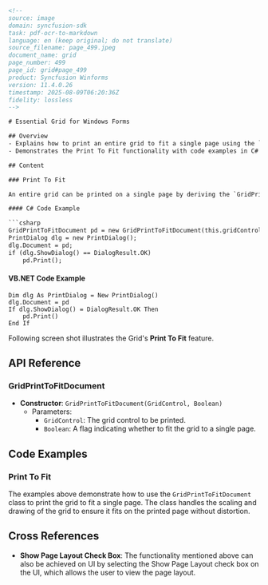 ```html
<!-- 
source: image
domain: syncfusion-sdk
task: pdf-ocr-to-markdown
language: en (keep original; do not translate)
source_filename: page_499.jpeg
document_name: grid
page_number: 499
page_id: grid#page_499
product: Syncfusion Winforms
version: 11.4.0.26
timestamp: 2025-08-09T06:20:36Z
fidelity: lossless
-->

# Essential Grid for Windows Forms

## Overview
- Explains how to print an entire grid to fit a single page using the `GridPrintDocument` class.
- Demonstrates the Print To Fit functionality with code examples in C# and VB.NET.

## Content

### Print To Fit

An entire grid can be printed on a single page by deriving the `GridPrintDocument` class to handle the printing of the entire grid on a single page. The class achieves this by drawing the full-size grid to a large bitmap and then scaling the same to fit the output page. The following code example illustrates this.

#### C# Code Example

```csharp
GridPrintToFitDocument pd = new GridPrintToFitDocument(this.gridControl1, true);
PrintDialog dlg = new PrintDialog();
dlg.Document = pd;
if (dlg.ShowDialog() == DialogResult.OK)
    pd.Print();
```

#### VB.NET Code Example

```vb.net
Dim dlg As PrintDialog = New PrintDialog()
dlg.Document = pd
If dlg.ShowDialog() = DialogResult.OK Then
    pd.Print()
End If
```

Following screen shot illustrates the Grid's **Print To Fit** feature.

## API Reference

### GridPrintToFitDocument
- **Constructor**: `GridPrintToFitDocument(GridControl, Boolean)`
  - Parameters:
    - `GridControl`: The grid control to be printed.
    - `Boolean`: A flag indicating whether to fit the grid to a single page.

## Code Examples

### Print To Fit

The examples above demonstrate how to use the `GridPrintToFitDocument` class to print the grid to fit a single page. The class handles the scaling and drawing of the grid to ensure it fits on the printed page without distortion.

## Cross References

- **Show Page Layout Check Box**: The functionality mentioned above can also be achieved on UI by selecting the Show Page Layout check box on the UI, which allows the user to view the page layout.

<!-- tags: [Essential Grid, Windows Forms, Print, Print To Fit, GridPrintDocument] keywords: [Print, Scale, Bitmap, GridControl, Show Page Layout, UI, Page Layout] -->
```